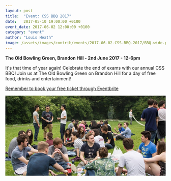 ```yaml
---
layout: post
title:  "Event: CSS BBQ 2017"
date:   2017-05-10 19:00:00 +0100
event_date: 2017-06-02 12:00:00 +0100
category: "event"
author: "Louis Heath"
image: /assets/images/contrib/events/2017-06-02-CSS-BBQ-2017/BBQ-wide.png
---
```


**The Old Bowling Green, Brandon Hill - 2nd June 2017 - 12-6pm**

It's that time of year again! Celebrate the end of exams with our annual CSS BBQ! Join us at The Old Bowling Green on Brandon Hill for a day of free food, drinks and entertainment!

[Remember to book your free ticket through Eventbrite](https://www.eventbrite.co.uk/e/css-bbq-2017-tickets-2546474574)

![](/assets/images/contrib/events/2017-06-02-CSS-BBQ-2017/BBQ.jpg)
